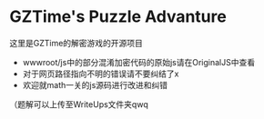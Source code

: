 # GZTime's Puzzle Advanture

这里是GZTime的解密游戏的开源项目

* wwwroot/js中的部分混淆加密代码的原始js请在OriginalJS中查看
* 对于网页路径指向不明的错误请不要纠结了x
* 欢迎就math一关的js源码进行改进和纠错

（题解可以上传至WriteUps文件夹qwq
